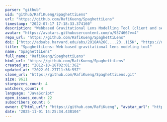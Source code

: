 ```yaml
---
parser: "github"
uid: "github/RafiKueng/SpaghettiLens"
url: "https://github.com/RafiKueng/SpaghettiLens"
timestamp: "2022-07-17 17:18:33.374160"
description: "Webbased Gravitational Lens Modelling Tool (client and server side)"
avatar: "https://avatars.githubusercontent.com/u/937466?v=4"
repo_url: "https://github.com/RafiKueng/SpaghettiLens"
doi: ["http://adsabs.harvard.edu/abs/2018A%26C....23..115K", "https://ui.adsabs.harvard.edu/abs/2018ascl.soft06010K/abstract"]
title: "SpaghettiLens: Web-based gravitational lens modeling tool"
name: "SpaghettiLens"
full_name: "RafiKueng/SpaghettiLens"
html_url: "https://github.com/RafiKueng/SpaghettiLens"
created_at: "2012-10-18T02:01:36Z"
updated_at: "2022-01-27T11:36:55Z"
clone_url: "https://github.com/RafiKueng/SpaghettiLens.git"
size: 9611
stargazers_count: 4
watchers_count: 4
language: "JavaScript"
open_issues_count: 22
subscribers_count: 6
owner: {"html_url": "https://github.com/RafiKueng", "avatar_url": "https://avatars.githubusercontent.com/u/937466?v=4", "login": "RafiKueng", "type": "User"}
date: "2025-11-01 14:25:34.438104"
---
```

